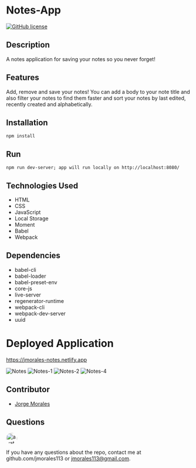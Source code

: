 # Notes-App

[![GitHub license](https://img.shields.io/github/license/Naereen/StrapDown.js.svg)](https://github.com/Naereen/StrapDown.js/blob/master/LICENSE)

## Description

A notes application for saving your notes so you never forget! 

## Features

Add, remove and save your notes! You can add a body to your note title and also filter your notes to find them faster and sort your notes by last edited, recently created and alphabetically.

## Installation

    npm install

## Run

    npm run dev-server; app will run locally on http://localhost:8080/
    
 ## Technologies Used
 
 - HTML
 - CSS
 - JavaScript
 - Local Storage
 - Moment
 - Babel
 - Webpack
 
 ## Dependencies
 
 - babel-cli
 - babel-loader
 - babel-preset-env
 - core-js
 - live-server
 - regenerator-runtime
 - webpack-cli
 - webpack-dev-server
 - uuid

# Deployed Application

https://jmorales-notes.netlify.app

![Notes](https://user-images.githubusercontent.com/57970306/89587585-bfeb0a80-d7f6-11ea-9ac8-8649ce9de56a.PNG)
![Notes-1](https://user-images.githubusercontent.com/57970306/89602037-bc697a80-d81a-11ea-969b-bb9324c1238d.PNG)
![Notes-2](https://user-images.githubusercontent.com/57970306/89587594-c4172800-d7f6-11ea-8332-cb600d6d037c.PNG)
![Notes-4](https://user-images.githubusercontent.com/57970306/89587603-c7121880-d7f6-11ea-9bb5-c671b57e7c57.PNG)

## Contributor

-  [Jorge Morales](https://github.com/jmorales113)

## Questions

<img src="https://avatars2.githubusercontent.com/u/57970306?s=460&v=4"
alt="avatar" style="border-radius: 16px" width="30" />

If you have any questions about the repo, contact me at github.com/jmorales113 or jmorales113@gmail.com.
